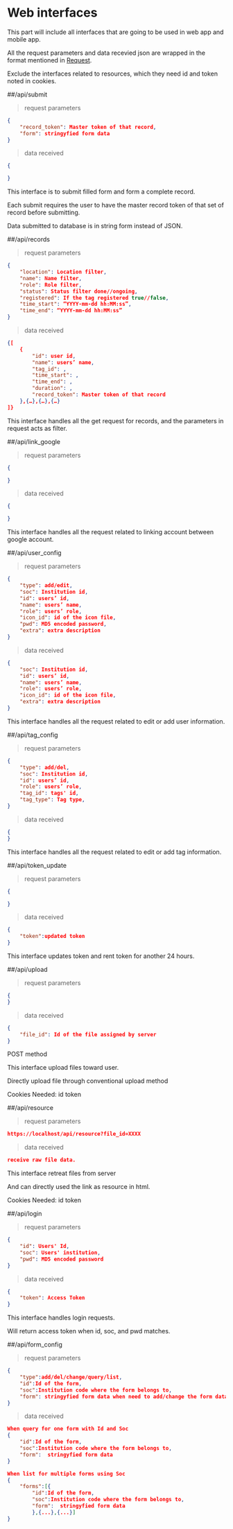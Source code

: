 # Web interfaces
This part will include all interfaces that are going to be used in web app and mobile app.

All the request parameters and data recevied json are wrapped in the format mentioned in [Request](#request).

Exclude the interfaces related to resources, which they need id and token noted in cookies.

##/api/submit
> request parameters

```json
{
	"record_token": Master token of that record,
	"form": stringyfied form data
}
```

> data received

```json
{

}
```

This interface is to submit filled form and form a complete record.

Each submit requires the user to have the master record token of that set of record before submitting.

Data submitted to database is in string form instead of JSON.

##/api/records
> request parameters

```json
{
	"location": Location filter,
	"name": Name filter,
	"role": Role filter,
	"status": Status filter done//ongoing,
	"registered": If the tag registered true//false,
	"time_start": “YYYY-mm-dd hh:MM:ss”,
	"time_end": “YYYY-mm-dd hh:MM:ss”
}
```

> data received

```json
{[
	{
		"id": user id,
		"name": users’ name,
		"tag_id": ,
		"time_start": ,
		"time_end": ,
		"duration": ,
		"record_token": Master token of that record
	},{…},{…},{…}
]}
```
This interface handles all the get request for records, and the parameters in request acts as filter.

##/api/link_google
> request parameters

```json
{

}
```

> data received

```json
{

}
```
This interface handles all the request related to linking account between google account.

##/api/user_config
> request parameters

```json
{
	"type": add/edit,
	"soc": Institution id,
	"id": users’ id,
	"name": users’ name,
	"role": users’ role,
	"icon_id": id of the icon file,
	"pwd": MD5 encoded password,
	"extra": extra description
}
```

> data received

```json
{
	"soc": Institution id,
	"id": users’ id,
	"name": users’ name,
	"role": users’ role,
	"icon_id": id of the icon file,
	"extra": extra description
}
```
This interface handles all the request related to edit or add user information.

##/api/tag_config
> request parameters

```json
{
	"type": add/del,
	"soc": Institution id,
	"id": users’ id,
	"role": users’ role,
	"tag_id": tags' id,
	"tag_type": Tag type,
}
```

> data received

```json
{
}
```
This interface handles all the request related to edit or add tag information.

##/api/token_update
> request parameters

```json
{

}
```

> data received

```json
{
	"token":updated token
}
```
This interface updates token and rent token for another 24 hours.

##/api/upload
> request parameters

```json
{
}
```

> data received

```json
{
    "file_id": Id of the file assigned by server
}
```
POST method

This interface upload files toward user.

Directly upload file through conventional upload method

Cookies Needed: id token

##/api/resource
> request parameters

```json
https://localhost/api/resource?file_id=XXXX
```

> data received

```json
receive raw file data.
```

This interface retreat files from server

And can directly used the link as resource in html.

Cookies Needed: id token


##/api/login
> request parameters

```json
{
	"id": Users' Id,
	"soc": Users' institution,
	"pwd": MD5 encoded password
}
```

> data received

```json
{
	"token": Access Token
}
```

This interface handles login requests.

Will return access token when id, soc, and pwd matches.


##/api/form_config
> request parameters

```json
{
	"type":add/del/change/query/list,
	"id":Id of the form,
	"soc":Institution code where the form belongs to,
	"form": stringyfied form data when need to add/change the form data stored
}
```

> data received

```json
When query for one form with Id and Soc
{
	"id":Id of the form,
	"soc":Institution code where the form belongs to,
	"form":  stringyfied form data
}

When list for multiple forms using Soc
{
	"forms":[{
		"id":Id of the form,
		"soc":Institution code where the form belongs to,
		"form":  stringyfied form data
		},{...},{...}]
}
```
